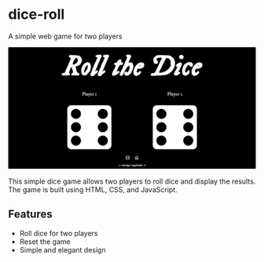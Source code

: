 # dice-roll
A simple web game for two players

<div id="preview">
  <img src=images/dice_roll.png>
</div>

This simple dice game allows two players to roll dice and display the results. The game is built using HTML, CSS, and JavaScript.

## Features

- Roll dice for two players
- Reset the game
- Simple and elegant design
